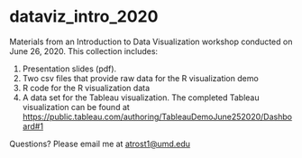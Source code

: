 # dataviz_intro_2020

Materials from an Introduction to Data Visualization workshop conducted on June 26, 2020. This collection includes:

1. Presentation slides (pdf).
2. Two csv files that provide raw data for the R visualization demo
3. R code for the R visualization data
4. A data set for the Tableau visualization. The completed Tableau visualization can be found at https://public.tableau.com/authoring/TableauDemoJune252020/Dashboard#1

Questions? Please email me at atrost1@umd.edu
